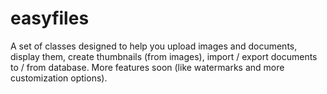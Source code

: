 # easyfiles
A set of classes designed to help you upload images and documents, display them, create thumbnails (from images), import / export documents to / from database. More features soon (like watermarks and more customization options).
